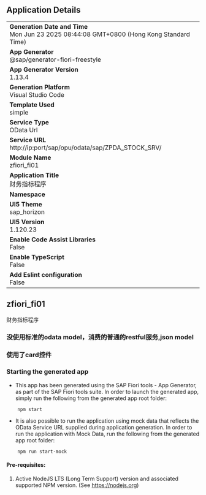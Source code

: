 ## Application Details
|               |
| ------------- |
|**Generation Date and Time**<br>Mon Jun 23 2025 08:44:08 GMT+0800 (Hong Kong Standard Time)|
|**App Generator**<br>@sap/generator-fiori-freestyle|
|**App Generator Version**<br>1.13.4|
|**Generation Platform**<br>Visual Studio Code|
|**Template Used**<br>simple|
|**Service Type**<br>OData Url|
|**Service URL**<br>http://ip:port/sap/opu/odata/sap/ZPDA_STOCK_SRV/
|**Module Name**<br>zfiori_fi01|
|**Application Title**<br>财务指标程序|
|**Namespace**<br>|
|**UI5 Theme**<br>sap_horizon|
|**UI5 Version**<br>1.120.23|
|**Enable Code Assist Libraries**<br>False|
|**Enable TypeScript**<br>False|
|**Add Eslint configuration**<br>False|

## zfiori_fi01

财务指标程序
### 没使用标准的odata model，消费的普通的restful服务,json model
### 使用了card控件

### Starting the generated app

-   This app has been generated using the SAP Fiori tools - App Generator, as part of the SAP Fiori tools suite.  In order to launch the generated app, simply run the following from the generated app root folder:

```
    npm start
```

- It is also possible to run the application using mock data that reflects the OData Service URL supplied during application generation.  In order to run the application with Mock Data, run the following from the generated app root folder:

```
    npm run start-mock
```

#### Pre-requisites:

1. Active NodeJS LTS (Long Term Support) version and associated supported NPM version.  (See https://nodejs.org)